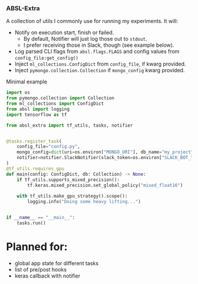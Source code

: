 ### ABSL-Extra

A collection of utils I commonly use for running my experiments.
It will:
- Notify on execution start, finish or failed.
  - By default, Notifier will just log those out to `stdout`.
  - I prefer receiving those in Slack, though (see example below).
- Log parsed CLI flags from `absl.flags.FLAGS` and config values from `config_file:get_config()`
- Inject `ml_collections.ConfigDict` from `config_file`, if kwarg provided.
- Inject `pymongo.collection.Collection` if `mongo_config` kwarg provided.

Minimal example

```python
import os
from pymongo.collection import Collection
from ml_collections import ConfigDict
from absl import logging
import tensorflow as tf

from absl_extra import tf_utils, tasks, notifier


@tasks.register_task(
    config_file="config.py",
    mongo_config=dict(uri=os.environ["MONGO_URI"], db_name="my_project", collection="experiment_1"),
    notifier=notifier.SlackNotifier(slack_token=os.environ["SLACK_BOT_TOKEN"], channel_id=os.environ["CHANNEL_ID"])
)
@tf_utils.requires_gpu
def main(config: ConfigDict, db: Collection) -> None:
    if tf_utils.supports_mixed_precision():
        tf.keras.mixed_precision.set_global_policy("mixed_float16")
    
    with tf_utils.make_gpu_strategy().scope():
        logging.info("Doing some heavy lifting...")


if __name__ == "__main__":
    tasks.run()
```


# Planned for:
- global app state for different tasks
- list of pre/post hooks 
- keras callback with notifier
